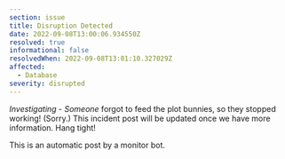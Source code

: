 ```yaml
---
section: issue
title: Disruption Detected
date: 2022-09-08T13:00:06.934550Z
resolved: true
informational: false
resolvedWhen: 2022-09-08T13:01:10.327029Z
affected:
  - Database
severity: disrupted
---
```

*Investigating* - _Someone_ forgot to feed the plot bunnies, so they stopped working! (Sorry.) This incident post will be updated once we have more information. Hang tight!

This is an automatic post by a monitor bot.
        